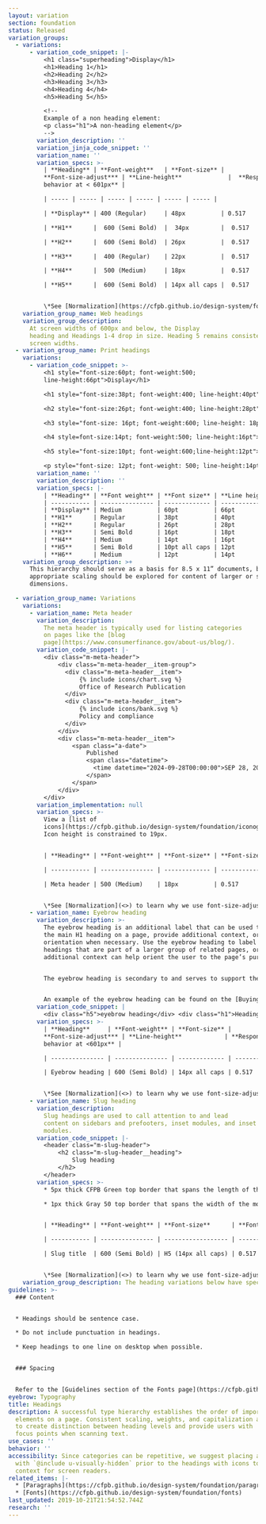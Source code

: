 ```yaml
---
layout: variation
section: foundation
status: Released
variation_groups:
  - variations:
      - variation_code_snippet: |-
          <h1 class="superheading">Display</h1>
          <h1>Heading 1</h1>
          <h2>Heading 2</h2>
          <h3>Heading 3</h3>
          <h4>Heading 4</h4>
          <h5>Heading 5</h5>

          <!--
          Example of a non heading element:
          <p class="h1">A non-heading element</p>
          -->
        variation_description: ''
        variation_jinja_code_snippet: ''
        variation_name: ''
        variation_specs: >-
          | **Heading** | **Font-weight**   | **Font-size** |
          **Font-size-adjust*** | **Line-height**             |  **Responsive
          behavior at < 601px** |

          | ----- | ----- | ----- | ----- | ----- | ----- |

          | **Display** | 400 (Regular)     | 48px          | 0.517                 | 60px                        | Drops to H1                         |

          | **H1**      |  600 (Semi Bold)  |  34px         |  0.517                |  60px                       | Drops to H2                         |

          | **H2**      |  600 (Semi Bold)  | 26px          |  0.517                |  42.5px                     | Drops to H3                         |

          | **H3**      |  400 (Regular)    | 22px          |  0.517                | 32.5px                      | Drops to H4                         |

          | **H4**      |  500 (Medium)     | 18px          |  0.517                | 22.5px                      | Drops to 16px                       |

          | **H5**      |  600 (Semi Bold)  | 14px all caps |  0.517                | 17.5px, 1px letter spacing  | No change                           |


          \*See [Normalization](https://cfpb.github.io/design-system/foundation/fonts#normalization) to learn why we use font-size-adjust.
    variation_group_name: Web headings
    variation_group_description:
      At screen widths of 600px and below, the Display
      heading and Headings 1-4 drop in size. Heading 5 remains consistent at all
      screen widths.
  - variation_group_name: Print headings
    variations:
      - variation_code_snippet: >-
          <h1 style="font-size:60pt; font-weight:500;
          line-height:66pt">Display</h1>

          <h1 style="font-size:38pt; font-weight:400; line-height:40pt">Heading 1</h1>

          <h2 style="font-size:26pt; font-weight:400; line-height:28pt">Heading 2</h2>

          <h3 style="font-size: 16pt; font-weight:600; line-height: 18pt">Heading 3</h3>

          <h4 style=font-size:14pt; font-weight:500; line-height:16pt">Heading 4</h4>

          <h5 style="font-size:10pt; font-weight:600;line-height:12pt">Heading 5</h5>

          <p style="font-size: 12pt; font-weight: 500; line-height:14pt">Heading 6</p>
        variation_name: ''
        variation_description: ''
        variation_specs: |-
          | **Heading** | **Font weight** | **Font size** | **Line height** |
          | ----------- | --------------- | ------------- | --------------- |
          | **Display** | Medium          | 60pt          | 66pt            |
          | **H1**      | Regular         | 38pt          | 40pt            |
          | **H2**      | Regular         | 26pt          | 28pt            |
          | **H3**      | Semi Bold       | 16pt          | 18pt            |
          | **H4**      | Medium          | 14pt          | 16pt            |
          | **H5**      | Semi Bold       | 10pt all caps | 12pt            |
          | **H6**      | Medium          | 12pt          | 14pt            |
    variation_group_description: >+
      This hierarchy should serve as a basis for 8.5 x 11” documents, but
      appropriate scaling should be explored for content of larger or smaller
      dimensions.

  - variation_group_name: Variations
    variations:
      - variation_name: Meta header
        variation_description:
          The meta header is typically used for listing categories
          on pages like the [blog
          page](https://www.consumerfinance.gov/about-us/blog/).
        variation_code_snippet: |-
          <div class="m-meta-header">
              <div class="m-meta-header__item-group">
                <div class="m-meta-header__item">
                    {% include icons/chart.svg %}
                    Office of Research Publication
                </div>
                <div class="m-meta-header__item">
                    {% include icons/bank.svg %}
                    Policy and compliance
                </div>
              </div>
              <div class="m-meta-header__item">
                  <span class="a-date">
                      Published
                      <span class="datetime">
                        <time datetime="2024-09-28T00:00:00">SEP 28, 2024</time>
                      </span>
                  </span>
              </div>
          </div>
        variation_implementation: null
        variation_specs: >-
          View a [list of
          icons](https://cfpb.github.io/design-system/foundation/iconography).
          Icon height is constrained to 19px.


          | **Heading** | **Font-weight** | **Font-size** | **Font-size-adjust*** | **Line-height** | **Responsive behavior at <601px** |

          | ----------- | --------------- | ------------- | --------------------- | --------------- | --------------------------------- |

          | Meta header | 500 (Medium)    | 18px          | 0.517                 | 22.5px          | Drops to 16px                     |


          \*See [Normalization](<>) to learn why we use font-size-adjust.
      - variation_name: Eyebrow heading
        variation_description: >-
          The eyebrow heading is an additional label that can be used to support
          the main H1 heading on a page, provide additional context, or
          orientation when necessary. Use the eyebrow heading to label page
          headings that are part of a larger group of related pages, or when
          additional context can help orient the user to the page’s purpose.


          The eyebrow heading is secondary to and serves to support the main page heading. So it should be concise and shorter than the main page heading.


          An example of the eyebrow heading can be found on the [Buying a House journey pages](https://www.consumerfinance.gov/owning-a-home/).
        variation_code_snippet: |
          <div class="h5">eyebrow heading</div> <div class="h1">Heading 1</div>
        variation_specs: >-
          | **Heading**     | **Font-weight** | **Font-size** |
          **Font-size-adjust*** | **Line-height**            | **Responsive
          behavior at <601px** |

          | --------------- | --------------- | ------------- | --------------------- | -------------------------- | --------------------------------- |

          | Eyebrow heading | 600 (Semi Bold) | 14px all caps | 0.517                 | 17.5px, 1px letter spacing | No change                         |


          \*See [Normalization](<>) to learn why we use font-size-adjust.
      - variation_name: Slug heading
        variation_description:
          Slug headings are used to call attention to and lead
          content on sidebars and prefooters, inset modules, and inset email
          modules.
        variation_code_snippet: |-
          <header class="m-slug-header">
              <h2 class="m-slug-header__heading">
                  Slug heading
              </h2>
          </header>
        variation_specs: >-
          * 5px thick CFPB Green top border that spans the length of the title 

          * 1px thick Gray 50 top border that spans the width of the module or column 


          | **Heading** | **Font-weight** | **Font-size**      | **Font-size-adjust*** | **Line-height**            | **Responsive behavior at <601px** |

          | ----------- | --------------- | ------------------ | --------------------- | -------------------------- | --------------------------------- |

          | Slug title  | 600 (Semi Bold) | H5 (14px all caps) | 0.517                 | 17.5px, 1px letter spacing | No change                         |


          \*See [Normalization](<>) to learn why we use font-size-adjust.
    variation_group_description: The heading variations below have specific use cases.
guidelines: >-
  ### Content


  * Headings should be sentence case.

  * Do not include punctuation in headings.

  * Keep headings to one line on desktop when possible.


  ### Spacing


  Refer to the [Guidelines section of the Fonts page](https://cfpb.github.io/design-system/foundation/fonts#guidelines) for information about heading spacing.
eyebrow: Typography
title: Headings
description: A successful type hierarchy establishes the order of importance of
  elements on a page. Consistent scaling, weights, and capitalization are used
  to create distinction between heading levels and provide users with  familiar
  focus points when scanning text.
use_cases: ''
behavior: ''
accessibility: Since categories can be repetitive, we suggest placing a label
  with `@include u-visually-hidden` prior to the headings with icons to add more
  context for screen readers.
related_items: |-
  * [Paragraphs](https://cfpb.github.io/design-system/foundation/paragraphs)
  * [Fonts](https://cfpb.github.io/design-system/foundation/fonts)
last_updated: 2019-10-21T21:54:52.744Z
research: ''
---
```

